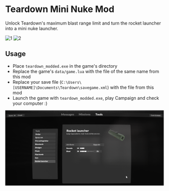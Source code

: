 # Teardown Mini Nuke Mod

Unlock Teardown's maximum blast range limit and turn the rocket launcher into a mini nuke launcher.

![1](screenshots/1.gif)
![2](screenshots/2.gif)

## Usage

- Place `teardown_modded.exe` in the game's directory
- Replace the game's `data/game.lua` with the file of the same name from this mod
- Replace your save file (`C:\Users\[USERNAME]\Documents\Teardown\savegame.xml`) with the file from this mod
- Launch the game with `teardown_modded.exe`, play Campaign and check your computer :)

![Tools](screenshots/tools.png)